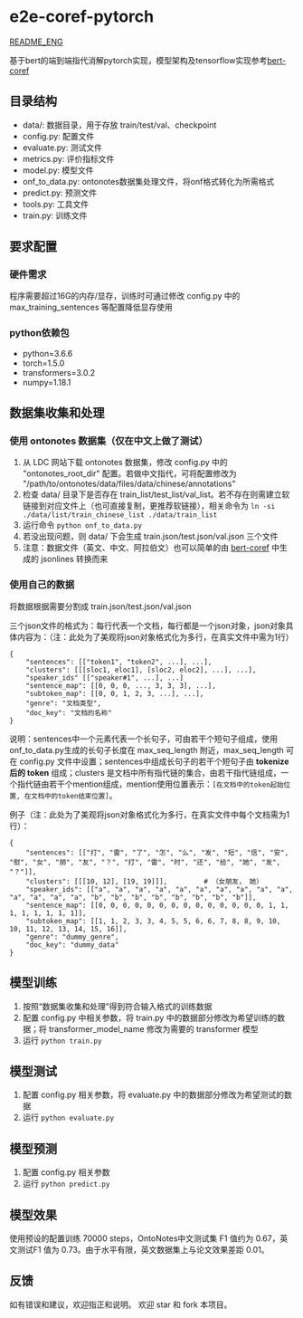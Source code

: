 # e2e-coref-pytorch

[README_ENG](./README_ENG.md)

基于bert的端到端指代消解pytorch实现，模型架构及tensorflow实现参考[bert-coref](https://github.com/mandarjoshi90/coref)

## 目录结构

+ data/: 数据目录，用于存放 train/test/val、checkpoint
+ config.py: 配置文件
+ evaluate.py: 测试文件
+ metrics.py: 评价指标文件
+ model.py: 模型文件
+ onf_to_data.py: ontonotes数据集处理文件，将onf格式转化为所需格式
+ predict.py: 预测文件
+ tools.py: 工具文件
+ train.py: 训练文件


## 要求配置

### 硬件需求

程序需要超过16G的内存/显存，训练时可通过修改 config.py 中的 max_training_sentences 等配置降低显存使用

### python依赖包

+ python=3.6.6
+ torch=1.5.0
+ transformers=3.0.2
+ numpy=1.18.1


## 数据集收集和处理

### 使用 ontonotes 数据集（仅在中文上做了测试）

1. 从 LDC 网站下载 ontonotes 数据集，修改 config.py 中的 "ontonotes_root_dir" 配置。若做中文指代，可将配置修改为 "/path/to/ontonotes/data/files/data/chinese/annotations"
2. 检查 data/ 目录下是否存在 train_list/test_list/val_list。若不存在则需建立软链接到对应文件上（也可直接复制，更推荐软链接），相关命令为 `ln -si ./data/list/train_chinese_list ./data/train_list`
3. 运行命令 `python onf_to_data.py`
4. 若没出现问题，则 data/ 下会生成 train.json/test.json/val.json 三个文件
5. 注意：数据文件（英文、中文、阿拉伯文）也可以简单的由 [bert-coref](https://github.com/mandarjoshi90/coref) 中生成的 jsonlines 转换而来


### 使用自己的数据

将数据根据需要分割成 train.json/test.json/val.json

三个json文件的格式为：每行代表一个文档，每行都是一个json对象，json对象具体内容为：（注：此处为了美观将json对象格式化为多行，在真实文件中需为1行）

```
{
    "sentences": [["token1", "token2", ...], ...],
    "clusters": [[[sloc1, eloc1], [sloc2, eloc2], ...], ...],
    "speaker_ids" [["speaker#1", ...], ...]
    "sentence_map": [[0, 0, 0, ..., 3, 3, 3], ...],
    "subtoken_map": [[0, 0, 1, 2, 3, ...], ...],
    "genre": "文档类型",
    "doc_key": "文档的名称"
}
```

说明：sentences中一个元素代表一个长句子，可由若干个短句子组成，使用onf_to_data.py生成的长句子长度在 max_seq_length 附近，max_seq_length 可在 config.py 文件中设置；sentences中组成长句子的若干个短句子由 **tokenize 后的 token** 组成；clusters 是文档中所有指代链的集合，由若干指代链组成，一个指代链由若干个mention组成，mention使用位置表示：`[在文档中的token起始位置, 在文档中的token结束位置]`。

例子（注：此处为了美观将json对象格式化为多行，在真实文件中每个文档需为1行）：

```
{
    "sentences": [["打", "雷", "了", "怎", "么", "发", "短", "信", "安", "慰", "女", "朋", "友", "？", "打", "雷", "时", "还", "给", "她", "发", "？"]],
    "clusters": [[[10, 12], [19, 19]]],         # （女朋友， 她）
    "speaker_ids": [["a", "a", "a", "a", "a", "a", "a", "a", "a", "a", "a", "a", "a", "a", "b", "b", "b", "b", "b", "b", "b", "b"]],
    "sentence_map": [[0, 0, 0, 0, 0, 0, 0, 0, 0, 0, 0, 0, 0, 0, 1, 1, 1, 1, 1, 1, 1, 1]],
    "subtoken_map": [[1, 1, 2, 3, 3, 4, 5, 5, 6, 6, 7, 8, 8, 9, 10, 10, 11, 12, 13, 14, 15, 16]],
    "genre": "dummy_genre",
    "doc_key": "dummy_data"
}
```

## 模型训练

1. 按照“数据集收集和处理”得到符合输入格式的训练数据
2. 配置 config.py 中相关参数，将 train.py 中的数据部分修改为希望训练的数据；将 transformer_model_name 修改为需要的 transformer 模型
3. 运行 `python train.py`


## 模型测试

1. 配置 config.py 相关参数，将 evaluate.py 中的数据部分修改为希望测试的数据
2. 运行 `python evaluate.py`


## 模型预测

1. 配置 config.py 相关参数
2. 运行 `python predict.py`


## 模型效果

使用预设的配置训练 70000 steps，OntoNotes中文测试集 F1 值约为 0.67，英文测试F1 值为 0.73。由于水平有限，英文数据集上与论文效果差距 0.01。


## 反馈
如有错误和建议，欢迎指正和说明。
欢迎 star 和 fork 本项目。

